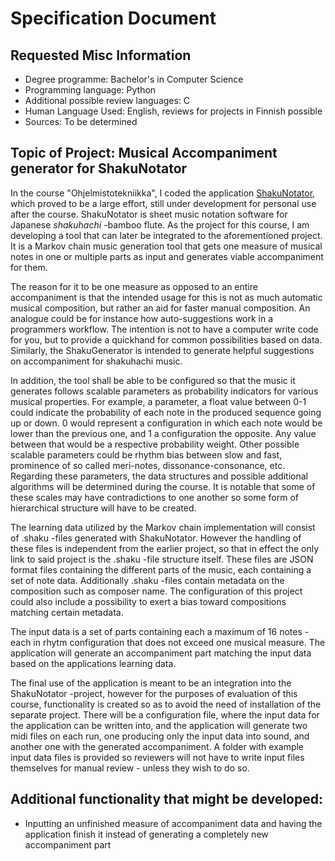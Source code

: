 # Specification Document

## Requested Misc Information

- Degree programme: Bachelor's in Computer Science
- Programming language: Python
- Additional possible review languages: C
- Human Language Used: English, reviews for projects in Finnish possible
- Sources: To be determined

## Topic of Project: Musical Accompaniment generator for ShakuNotator

In the course "Ohjelmistotekniikka", I coded the application [ShakuNotator](https://github.com/ElectricShakuhachi/ot-harjoitustyo),
which proved to be a large effort, still under development for personal use after the course. ShakuNotator is sheet music notation software for Japanese *shakuhachi* -bamboo flute.
As the project for this course, I am developing a tool that can later be integrated to the aforementioned project. It is a Markov chain music generation tool that gets one measure of musical notes in one or multiple parts as input and generates viable accompaniment for them.

The reason for it to be one measure as opposed to an entire accompaniment is that the intended usage for this is not as much automatic musical composition, but rather an aid for faster manual composition. An analogue could be for instance how auto-suggestions work in a programmers workflow. The intention is not to have a computer write code for you, but to provide a quickhand for common possibilities based on data. Similarly, the ShakuGenerator is intended to generate helpful suggestions on accompaniment for shakuhachi music. 

In addition, the tool shall be able to be configured so that the music it generates follows scalable parameters as probability indicators for various musical properties. For example, a parameter, a float value between 0-1 could indicate the probability of each note in the produced sequence going up or down. 0 would represent a configuration in which each note would be lower than the previous one, and 1 a configuration the opposite. Any value between that would be a respective probability weight. Other possible scalable parameters could be rhythm bias between slow and fast, prominence of so called meri-notes, dissonance-consonance, etc. Regarding these parameters, the data structures and possible additional algorithms will be determined during the course. It is notable that some of these scales may have contradictions to one another so some form of hierarchical structure will have to be created.

The learning data utilized by the Markov chain implementation will consist of .shaku -files generated with ShakuNotator. However the handling of these files is independent from the earlier project, so that in effect the only link to said project is the .shaku -file structure itself. These files are JSON format files containing the different parts of the music, each containing a set of note data. Additionally .shaku -files contain metadata on the composition such as composer name. The configuration of this project could also include a possibility to exert a bias toward compositions matching certain metadata.

The input data is a set of parts containing each a maximum of 16 notes - each in rhytm configuration that does not exceed one musical measure. The application will generate an accompaniment part matching the input data based on the applications learning data. 

The final use of the application is meant to be an integration into the ShakuNotator -project, however for the purposes of evaluation of this course, functionality is created so as to avoid the need of installation of the separate project. There will be a configuration file, where the input data for the application can be written into, and the application will generate two midi files on each run, one producing only the input data into sound, and another one with the generated accompaniment. A folder with example input data files is provided so reviewers will not have to write input files themselves for manual review - unless they wish to do so.

## Additional functionality that might be developed:

- Inputting an unfinished measure of accompaniment data and having the application finish it instead of generating a completely new accompaniment part
